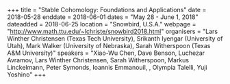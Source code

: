 +++
title = "Stable Cohomology: Foundations and Applications"
date = 2018-05-28
enddate = 2018-06-01
dates = "May 28 - June 1, 2018"
dateadded = 2018-06-25
location = "Snowbird, U.S.A."
webpage = "http://www.math.ttu.edu/~lchriste/snowbird2018.html"
organisers = "Lars Winther Christensen  (Texas Tech University), Srikanth Iyengar  (University of Utah), Mark Walker  (University of Nebraska), Sarah Witherspoon  (Texas A&M University)"
speakers = "Xiao-Wu Chen, Dave Benson, Luchezar Avramov, Lars Winther Christensen, Sarah Witherspoon, Markus Linckelmann, Peter Symonds, Ioannis Emmanouil, , Olympia Talelli, Yuji Yoshino"
+++
